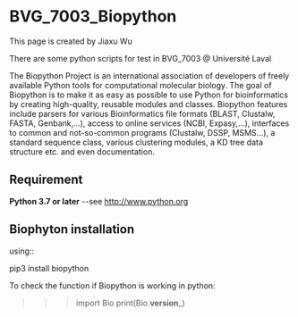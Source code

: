 # BVG_7003_Biopython

This page is created by Jiaxu Wu

There are some python scripts for test in BVG_7003 @ Université Laval

The Biopython Project is an international association of developers of freely available Python tools for computational molecular biology.
The goal of Biopython is to make it as easy as possible to use Python for bioinformatics by creating high-quality, reusable modules and classes. Biopython features include parsers for various Bioinformatics file formats (BLAST, Clustalw, FASTA, Genbank,…), access to online services (NCBI, Expasy,…), interfaces to common and not-so-common programs (Clustalw, DSSP, MSMS…), a standard sequence class, various clustering modules, a KD tree data structure etc. and even documentation.

Requirement
-----------
**Python 3.7 or later** --see http://www.python.org 


Biophyton installation
----------
using::

  pip3 install biopython
  
To check the function if Biopython is working in python:


>>> import Bio
>>> print(Bio.__version___)



